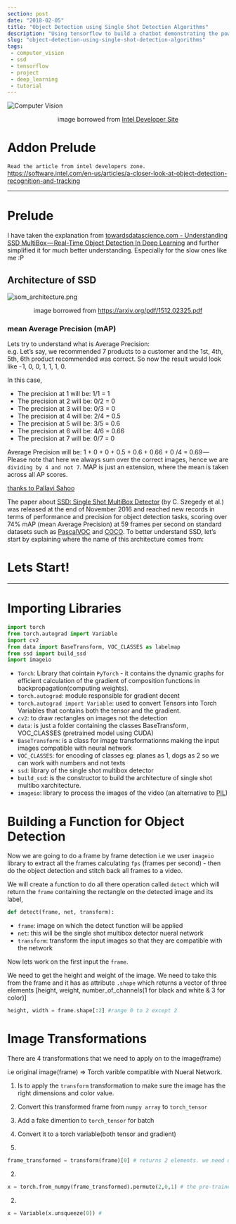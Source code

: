 ```yaml
---
section: post
date: "2018-02-05"
title: "Object Detection using Single Shot Detection Algorithms"
description: "Using tensorflow to build a chatbot demonstrating the power of Deep Natural Language Processing"
slug: "object-detection-using-single-shot-detection-algorithms"
tags:
 - computer_vision
 - ssd
 - tensorflow
 - project
 - deep_learning
 - tutorial 
---
```

<!-- # How a software developer re-focused his life to learn artificial intelligence -->

![Computer Vision](/images/articles/2018/computer_vision/object-detection-recognition-and-tracking-intro.jpg "Computer Vision Intro")
<center>image borrowed from <a href="https://software.intel.com/en-us/articles/a-closer-look-at-object-detection-recognition-and-tracking">Intel Developer Site</a></center>

# Addon Prelude
``Read the article from intel developers zone.``<br/>
https://software.intel.com/en-us/articles/a-closer-look-at-object-detection-recognition-and-tracking

---

# Prelude

I have taken the explanation from <a href="https://towardsdatascience.com/understanding-ssd-multibox-real-time-object-detection-in-deep-learning-495ef744fab">towardsdatascience.com - Understanding SSD MultiBox — Real-Time Object Detection In Deep Learning</a> and further simplified it for much better understanding. Especially for the slow ones like me :P

## Architecture of SSD

![som_architecture.png](/images/articles/2018/computer_vision/som_architecture.png "som_architecture.png")
<center>image borrowed from <a href="https://arxiv.org/pdf/1512.02325.pdf">https://arxiv.org/pdf/1512.02325.pdf</a></center>

### mean Average Precision (mAP)
Lets try to understand what is Average Precision:<br/>e.g. Let’s say, we recommended 7 products to a customer and the 1st, 4th, 5th, 6th product recommended was correct. So now the result would look like - 1, 0, 0, 1, 1, 1, 0. <br/>

In this case,

- The precision at 1 will be: 1/1 = 1
- The precision at 2 will be: 0/2 = 0
- The precision at 3 will be: 0/3 = 0
- The precision at 4 will be: 2/4 = 0.5
- The precision at 5 will be: 3/5 = 0.6
- The precision at 6 will be: 4/6 = 0.66
- The precision at 7 will be: 0/7 = 0

Average Precision will be: 1 + 0 + 0 + 0.5 + 0.6 + 0.66 + 0 /4 = 0.69 — Please note that here we always sum over the correct images, hence we are ``dividing by 4 and not 7``.
MAP is just an extension, where the mean is taken across all AP scores.

[thanks to Pallavi Sahoo](https://medium.com/@pds.bangalore/mean-average-precision-abd77d0b9a7e)

The paper about [SSD: Single Shot MultiBox Detector](https://arxiv.org/abs/1512.02325) (by C. Szegedy et al.) was released at the end of November 2016 and reached new records in terms of performance and precision for object detection tasks, scoring over 74% mAP (mean Average Precision) at 59 frames per second on standard datasets such as [PascalVOC](http://host.robots.ox.ac.uk/pascal/VOC/) and [COCO](http://cocodataset.org/#home). To better understand SSD, let’s start by explaining where the name of this architecture comes from:

# Lets Start!

---

# Importing Libraries

```py
import torch
from torch.autograd import Variable
import cv2
from data import BaseTransform, VOC_CLASSES as labelmap
from ssd import build_ssd
import imageio
```

- ``Torch``: Library that cointain ``PyTorch`` - it contains the dynamic graphs for efficient calculation of the gradient of composition functions in backpropagation(computing weights).
- ``torch.autograd``: module responsible for gradient decent
- ``torch.autograd import Variable``: used to convert Tensors into Torch Variables that contains both the tensor and the gradient.
- ``cv2``: to draw rectangles on images not the detection
- ``data``: is just a folder containing the classes BaseTransform, VOC_CLASSES (pretrained model using CUDA)
- ``BaseTransform``: is a class for image transformationns making the input images compatible with neural network
- ``VOC_CLASSES``: for encoding of classes eg: planes as 1, dogs as 2 so we can work with numbers and not texts
- ``ssd``: library of the single shot multibox detector
- ``build_ssd``: is the constructor to build the architecture of single shot multibo xarchitecture.
- ``imageio``: library to process the images of the video (an alternative to [PIL](https://pillow.readthedocs.io/en/latest/))

# Building a Function for Object Detection

Now we are going to do a frame by frame detection i.e we user ``imageio`` library to extract all the frames calculating ``fps`` (frames per second) - then do the object detection and stitch back all frames to a video.

We will create a function to do all there operation called ``detect`` which will return the ``frame`` containing the rectangle on the detected image and its label,

```py
def detect(frame, net, transform):
``` 
- ``frame``: image on which the detect function will be applied
- ``net``: this will be the single shot multibox detector nueral network
- ``transform``: transform the input images so that they are compatible with the network

Now lets work on the first input the ``frame``.

We need to get the height and weight of the image. We need to take this from the frame and it has as attribute ``.shape`` which returns a vector of three elements [height, weight, number_of_channels(1 for black and white & 3 for color)]

```py
height, width = frame.shape[:2] #range 0 to 2 except 2
```

# Image Transformations

There are 4 transformations that we need to apply on to the image(frame)

i.e original image(frame) => Torch varible compatible with Nueral Network.

1. Is to apply the ``transform`` transformation to make sure the image has the right dimensions and color value.
2. Convert this transformed frame from ``numpy array`` to ``torch_tensor``
3. Add a fake dimention to ``torch_tensor`` for batch
4. Convert it to a torch variable(both tensor and gradient)

1.
```py
frame_transformed = transform(frame)[0] # returns 2 elements. we need only the transformed frame of index [0]
```
2.
```py
x = torch.from_numpy(frame_transformed).permute(2,0,1) # the pre-trained SSD model was done in GRB format not in RGB. Hence the conversion.
```
2.
```py
x = Variable(x.unsqueeze(0)) # 
```





